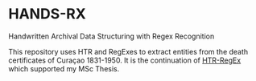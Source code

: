 # HANDS-RX
Handwritten Archival Data Structuring with Regex Recognition

This repository uses HTR and RegExes to extract entities from the death certificates of Curaçao 1831-1950.
It is the continuation of [HTR-RegEx](https://github.com/LisaHoek/HTR-RegEx) which supported my MSc Thesis.
